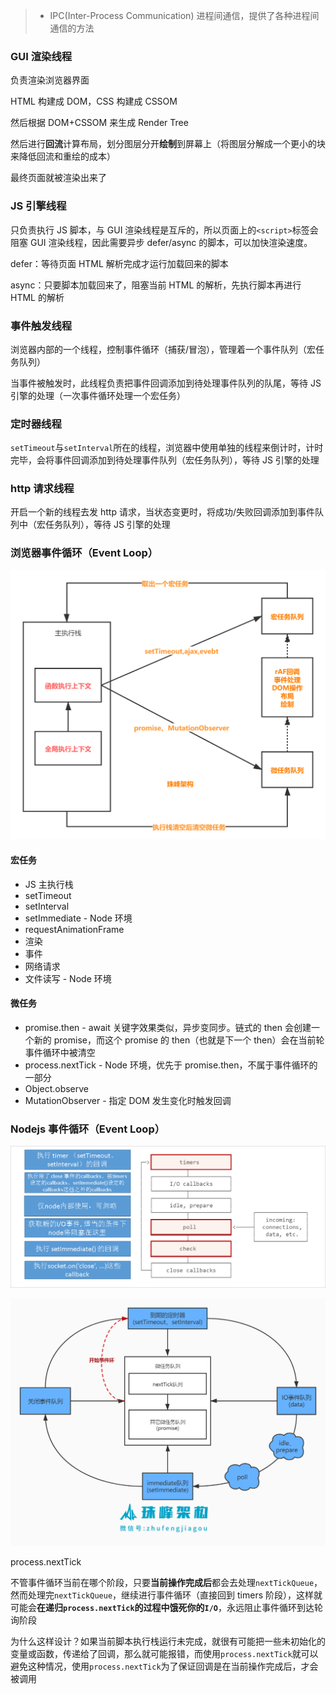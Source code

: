 > - IPC(Inter-Process Communication) 进程间通信，提供了各种进程间通信的方法

### GUI 渲染线程

负责渲染浏览器界面

HTML 构建成 DOM，CSS 构建成 CSSOM

然后根据 DOM+CSSOM 来生成 Render Tree

然后进行**回流**计算布局，划分图层分开**绘制**到屏幕上（将图层分解成一个更小的块来降低回流和重绘的成本）

最终页面就被渲染出来了

### JS 引擎线程

只负责执行 JS 脚本，与 GUI 渲染线程是互斥的，所以页面上的`<script>`标签会阻塞 GUI 渲染线程，因此需要异步 defer/async 的脚本，可以加快渲染速度。

defer：等待页面 HTML 解析完成才运行加载回来的脚本

async：只要脚本加载回来了，阻塞当前 HTML 的解析，先执行脚本再进行 HTML 的解析

### 事件触发线程

浏览器内部的一个线程，控制事件循环（捕获/冒泡），管理着一个事件队列（宏任务队列）

当事件被触发时，此线程负责把事件回调添加到待处理事件队列的队尾，等待 JS 引擎的处理（一次事件循环处理一个宏任务）

### 定时器线程

`setTimeout`与`setInterval`所在的线程，浏览器中使用单独的线程来倒计时，计时完毕，会将事件回调添加到待处理事件队列（宏任务队列），等待 JS 引擎的处理

### http 请求线程

开启一个新的线程去发 http 请求，当状态变更时，将成功/失败回调添加到事件队列中（宏任务队列），等待 JS 引擎的处理

### 浏览器事件循环（Event Loop）

![](./images/事件循环.png)

#### 宏任务

- JS 主执行栈
- setTimeout
- setInterval
- setImmediate - Node 环境
- requestAnimationFrame
- 渲染
- 事件
- 网络请求
- 文件读写 - Node 环境

#### 微任务

- promise.then - await 关键字效果类似，异步变同步。链式的 then 会创建一个新的 promise，而这个 promise 的 then（也就是下一个 then）会在当前轮事件循环中被清空
- process.nextTick - Node 环境，优先于 promise.then，不属于事件循环的一部分
- Object.observe
- MutationObserver - 指定 DOM 发生变化时触发回调

### Nodejs 事件循环（Event Loop）

![](./images/node事件循环.png)

![](./images/node事件循环2.png)

process.nextTick

不管事件循环当前在哪个阶段，只要**当前操作完成后**都会去处理`nextTickQueue`，然而处理完`nextTickQueue`，继续进行事件循环（直接回到 timers 阶段），这样就可能会**在递归`process.nextTick`的过程中饿死你的`I/O`**，永远阻止事件循环到达轮询阶段

为什么这样设计？如果当前脚本执行栈运行未完成，就很有可能把一些未初始化的变量或函数，传递给了回调，那么就可能报错，而使用`process.nextTick`就可以避免这种情况，使用`process.nextTick`为了保证回调是在当前操作完成后，才会被调用